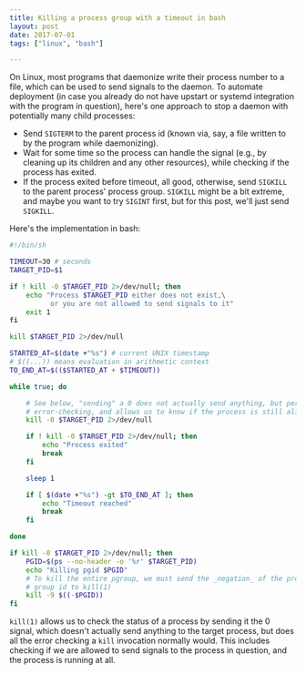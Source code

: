 ```yaml
---
title: Killing a process group with a timeout in bash
layout: post
date: 2017-07-01
tags: ["linux", "bash"]

---
```


On Linux, most programs that daemonize write their process number to a file,
which can be used to send signals to the daemon. To automate deployment (in case
you already do not have upstart or systemd integration with the program in
question), here's one approach to stop a daemon with potentially many child
processes:

- Send `SIGTERM` to the parent process id (known via, say, a file written to by
  the program while daemonizing).
- Wait for some time so the process can handle the signal (e.g., by cleaning up
  its children and any other resources), while checking if the process has
  exited.
- If the process exited before timeout, all good, otherwise, send `SIGKILL` to
  the parent process' process group. `SIGKILL` might be a bit extreme, and maybe
  you want to try `SIGINT` first, but for this post, we'll just send `SIGKILL`.

Here's the implementation in bash:

```bash
#!/bin/sh

TIMEOUT=30 # seconds
TARGET_PID=$1

if ! kill -0 $TARGET_PID 2>/dev/null; then
    echo "Process $TARGET_PID either does not exist,\
          or you are not allowed to send signals to it"
    exit 1
fi

kill $TARGET_PID 2>/dev/null

STARTED_AT=$(date +"%s") # current UNIX timestamp
# $((...)) means evaluation in arithmetic context
TO_END_AT=$(($STARTED_AT + $TIMEOUT))

while true; do

    # See below, "sending" a 0 does not actually send anything, but performs
    # error-checking, and allows us to know if the process is still alive.
    kill -0 $TARGET_PID 2>/dev/null

    if ! kill -0 $TARGET_PID 2>/dev/null; then
        echo "Process exited"
        break
    fi

    sleep 1

    if [ $(date +"%s") -gt $TO_END_AT ]; then
        echo "Timeout reached"
        break
    fi

done

if kill -0 $TARGET_PID 2>/dev/null; then
    PGID=$(ps --no-header -o '%r' $TARGET_PID)
    echo "Killing pgid $PGID"
    # To kill the entire pgroup, we must send the _negation_ of the process
    # group id to kill(1)
    kill -9 $((-$PGID)) 
fi
```

`kill(1)` allows us to check the status of a process by sending it the 0 signal,
which doesn't actually send anything to the target process, but does all the
error checking a `kill` invocation normally would. This includes checking if we
are allowed to send signals to the process in question, and the process is
running at all.

